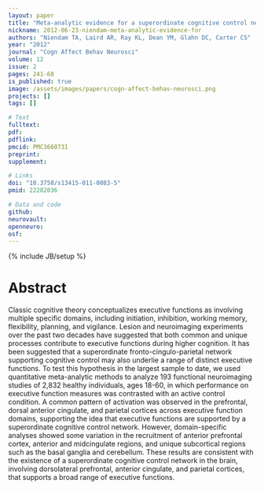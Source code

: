 ```yaml
---
layout: paper
title: "Meta-analytic evidence for a superordinate cognitive control network subserving diverse executive functions."
nickname: 2012-06-23-niendam-meta-analytic-evidence-for
authors: "Niendam TA, Laird AR, Ray KL, Dean YM, Glahn DC, Carter CS"
year: "2012"
journal: "Cogn Affect Behav Neurosci"
volume: 12
issue: 2
pages: 241-68
is_published: true
image: /assets/images/papers/cogn-affect-behav-neurosci.png
projects: []
tags: []

# Text
fulltext:
pdf:
pdflink:
pmcid: PMC3660731
preprint:
supplement:

# Links
doi: "10.3758/s13415-011-0083-5"
pmid: 22282036

# Data and code
github:
neurovault:
openneuro:
osf:
---
```

{% include JB/setup %}

# Abstract

Classic cognitive theory conceptualizes executive functions as involving multiple specific domains, including initiation, inhibition, working memory, flexibility, planning, and vigilance. Lesion and neuroimaging experiments over the past two decades have suggested that both common and unique processes contribute to executive functions during higher cognition. It has been suggested that a superordinate fronto-cingulo-parietal network supporting cognitive control may also underlie a range of distinct executive functions. To test this hypothesis in the largest sample to date, we used quantitative meta-analytic methods to analyze 193 functional neuroimaging studies of 2,832 healthy individuals, ages 18-60, in which performance on executive function measures was contrasted with an active control condition. A common pattern of activation was observed in the prefrontal, dorsal anterior cingulate, and parietal cortices across executive function domains, supporting the idea that executive functions are supported by a superordinate cognitive control network. However, domain-specific analyses showed some variation in the recruitment of anterior prefrontal cortex, anterior and midcingulate regions, and unique subcortical regions such as the basal ganglia and cerebellum. These results are consistent with the existence of a superordinate cognitive control network in the brain, involving dorsolateral prefrontal, anterior cingulate, and parietal cortices, that supports a broad range of executive functions.
